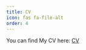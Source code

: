 ```yaml
---
title: CV
icon: fas fa-file-alt	
order: 4
---
```

You can find My CV here: [CV](https://drive.google.com/file/d/12sY1Djwk9lsNJ-MvPFbsuFqGZSOrKnwi/view?usp=sharing)
